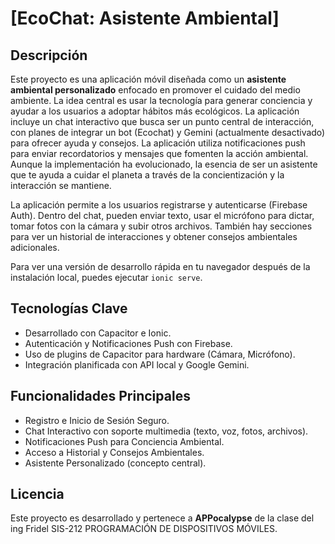 # [EcoChat: Asistente Ambiental]

## Descripción

Este proyecto es una aplicación móvil diseñada como un **asistente ambiental personalizado** enfocado en promover el cuidado del medio ambiente. La idea central es usar la tecnología para generar conciencia y ayudar a los usuarios a adoptar hábitos más ecológicos. La aplicación incluye un chat interactivo que busca ser un punto central de interacción, con planes de integrar un bot (Ecochat) y Gemini (actualmente desactivado) para ofrecer ayuda y consejos. La aplicación utiliza notificaciones push para enviar recordatorios y mensajes que fomenten la acción ambiental. Aunque la implementación ha evolucionado, la esencia de ser un asistente que te ayuda a cuidar el planeta a través de la concientización y la interacción se mantiene.

La aplicación permite a los usuarios registrarse y autenticarse (Firebase Auth). Dentro del chat, pueden enviar texto, usar el micrófono para dictar, tomar fotos con la cámara y subir otros archivos. También hay secciones para ver un historial de interacciones y obtener consejos ambientales adicionales.

Para ver una versión de desarrollo rápida en tu navegador después de la instalación local, puedes ejecutar `ionic serve`.

## Tecnologías Clave

* Desarrollado con Capacitor e Ionic.
* Autenticación y Notificaciones Push con Firebase.
* Uso de plugins de Capacitor para hardware (Cámara, Micrófono).
* Integración planificada con API local y Google Gemini.

## Funcionalidades Principales

* Registro e Inicio de Sesión Seguro.
* Chat Interactivo con soporte multimedia (texto, voz, fotos, archivos).
* Notificaciones Push para Conciencia Ambiental.
* Acceso a Historial y Consejos Ambientales.
* Asistente Personalizado (concepto central).

## Licencia

Este proyecto es desarrollado y pertenece a **APPocalypse** de la clase del ing Fridel SIS-212 PROGRAMACIÓN DE DISPOSITIVOS MÓVILES.